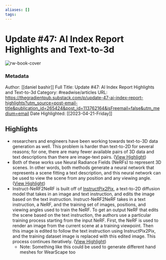 ```yaml
---
aliases: []
tags:
---
```

# Update #47: AI Index Report Highlights and Text-to-3d

![rw-book-cover](https://substackcdn.com/image/fetch/w_1200,h_600,c_limit,f_jpg,q_auto:good,fl_progressive:steep/https%3A%2F%2Fsubstack-post-media.s3.amazonaws.com%2Fpublic%2Fimages%2Fb47e3754-7506-4199-bc28-8b31774a885b_1600x850.png)
### Metadata
Author: [[daniel bashir]]
Full Title: Update #47: AI Index Report Highlights and Text-to-3d
Category: #readwise/articles
URL: https://thegradientpub.substack.com/p/update-47-ai-index-report-highlights?utm_source=post-email-title&publication_id=265424&post_id=113762164&isFreemail=false&utm_medium=email
Date Highlighted: [[2023-04-21-Friday]]

## Highlights
- researchers and engineers have been working towards text-to-3D data generation as well. This problem is harder than text-to-2D for several reasons; for one, there are many fewer available pairs of 3D data and text descriptions than there are image-text pairs. ([View Highlight](https://read.readwise.io/read/01gyjav4an6x059kc3vbjbs39b))
- Both of these works use Neural Radiance Fields (NeRFs) to represent 3D scenes. In other words, both methods generate a neural network that represents a scene fitting a text description, and this neural network can be used to view the scene from any position and any viewing angle. ([View Highlight](https://read.readwise.io/read/01gyjavme8gnv556yq4e698eyp))
- Instruct-NeRF2NeRF is built off of [InstructPix2Pix](https://www.timothybrooks.com/instruct-pix2pix/), a text-to-2D diffusion model that takes in an image and text instruction, and edits the image based on the text instruction. Instruct-NeRF2NeRF takes in a text instruction, a NeRF, and the training set of images, positions, and viewing angles used to train the NeRF. To get an output NeRF that edits the scene based on the text instruction, the authors use a particular training process starting from the input NeRF. First, the NeRF is used to render an image from the current scene at a training viewpoint. Then this image is edited to follow the text instruction using InstructPix2Pix, and the training dataset image is replaced with this edited image. This process continues iteratively. ([View Highlight](https://read.readwise.io/read/01gyjd4gt4600rk0bmm5q7pswn))
    - Note: Something like this could be used to generate different hand meshes for WearScape too
